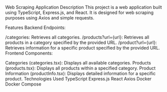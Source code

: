Web Scraping Application
Description
This project is a web application built using TypeScript, Express.js, and React. It is designed for web scraping purposes using Axios and simple requests.

Features
Backend Endpoints:

/categories: Retrieves all categories.
/products?url={url}: Retrieves all products in a category specified by the provided URL.
/product?url={url}: Retrieves information for a specific product specified by the provided URL.
Frontend Components:

Categories (categories.tsx): Displays all available categories.
Products (products.tsx): Displays all products within a specified category.
Product Information (productInfo.tsx): Displays detailed information for a specific product.
Technologies Used
TypeScript
Express.js
React
Axios
Docker
Docker Compose
